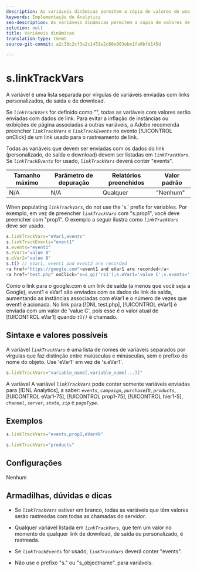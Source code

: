 ```yaml
---
description: As variáveis dinâmicas permitem a cópia de valores de uma variável para outra sem precisar digitar os valores completos várias vezes nas solicitações de imagem do site.
keywords: Implementação do Analytics
seo-description: As variáveis dinâmicas permitem a cópia de valores de uma variável para outra sem precisar digitar os valores completos várias vezes nas solicitações de imagem do site.
solution: null
title: Variáveis dinâmicas
translation-type: tm+mt
source-git-commit: a2c38c2cf3a2c1451e2c60e003ebe1fa9bfd145d

---
```



# s.linkTrackVars

A variável é uma lista separada por vírgulas de variáveis enviadas com links personalizados, de saída e de download.

Se *`linkTrackVars`* for definido como "", todas as variáveis com valores serão enviadas com dados de link. Para evitar a inflação de instâncias ou exibições de página associadas a outras variáveis, a Adobe recomenda preencher *`linkTrackVars`* e *`linkTrackEvents`* no evento [!UICONTROL onClick] de um link usado para o rastreamento de link.

Todas as variáveis que devem ser enviadas com os dados do link (personalizado, de saída e download) devem ser listadas em *`linkTrackVars`*. Se *`linkTrackEvents`* for usado, *`linkTrackVars`* deverá conter "events".

| Tamanho máximo | Parâmetro de depuração | Relatórios preenchidos | Valor padrão |
|---|---|---|---|
| N/A | N/A | Qualquer | "Nenhum" |

When populating *`linkTrackVars`*, do not use the 's.' prefix for variables. Por exemplo, em vez de preencher *`linkTrackVars`* com "s.prop1", você deve preencher com "prop1". O exemplo a seguir ilustra como *`linkTrackVars`* deve ser usado.

```js
s.linkTrackVars="eVar1,events" 
s.linkTrackEvents="event1" 
s.events="event1" 
s.eVar1="value A" 
s.eVar2="value B" 
s.t() // eVar1, event1 and event2 are recorded 
<a href="https://google.com">event1 and eVar1 are recorded</a> 
<a href="test.php" onClick="s=s_gi('rs1');s.eVar1='value C';s.events='';s.tl(this,'o')">eVar1 is recorded</a> 
```

Como o link para o google.com é um link de saída (a menos que você seja a Google), event1 e eVar1 são enviados com os dados de link de saída, aumentando as instâncias associadas com eVar1 e o número de vezes que event1 é acionada. No link para [!DNL test.php], [!UICONTROL eVar1] é enviada com um valor de 'value C', pois esse é o valor atual de [!UICONTROL eVar1] quando *`tl()`* é chamado.

## Sintaxe e valores possíveis

A variável *`linkTrackVars`* é uma lista de nomes de variáveis separados por vírgulas que faz distinção entre maiúsculas e minúsculas, sem o prefixo do nome do objeto. Use 'eVar1' em vez de 's.eVar1'.

```js
s.linkTrackVars="variable_name[,variable_name[...]]"
```

A variável A variável *`linkTrackVars`* pode conter somente variáveis enviadas para [!DNL Analytics], a saber: *`events`*, *`campaign`*, *`purchaseID`*, *`products`*, [!UICONTROL eVar1-75], [!UICONTROL prop1-75], [!UICONTROL hier1-5], *`channel`*, *`server`*, *`state`*, *`zip`* e *`pageType`*.

## Exemplos

```js
s.linkTrackVars="events,prop1,eVar49"
```

```js
s.linkTrackVars="products"
```

## Configurações

Nenhum

## Armadilhas, dúvidas e dicas

* Se *`linkTrackVars`* estiver em branco, todas as variáveis que têm valores serão rastreadas com todas as chamadas do servidor.
* Qualquer variável listada em *`linkTrackVars`*, que tem um valor no momento de qualquer link de download, de saída ou personalizado, é rastreada.
* Se *`linkTrackEvents`* for usado, *`linkTrackVars`* deverá conter "events".

* Não use o prefixo "s." ou "s_objectname". para variáveis.